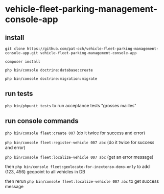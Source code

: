 # vehicle-fleet-parking-management-console-app

## install

`git clone https://github.com/pat-och/vehicle-fleet-parking-management-console-app.git vehicle-fleet-parking-management-console-app`

`composer install`

`php bin/console doctrine:database:create`

`php bin/console doctrine:migration:migrate`

## run tests

`php bin/phpunit tests` to run acceptance tests "grosses mailles"

## run console commands

`php bin/console fleet:create 007`
(do it twice for success and error)

`php bin/console fleet:register-vehicle 007 abc`
(do it twice for success and error)

`php bin/console fleet:localize-vehicle 007 abc` (get an error message)

then `php bin/console fleet:geolocate-for-inextenso-demo-only` to add (123, 456) geopoint to all vehicles in DB

then rerun `php bin/console fleet:localize-vehicle 007 abc` to get success message




